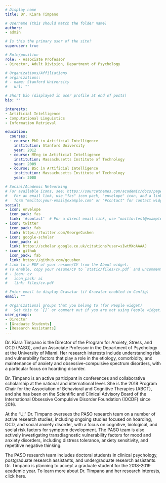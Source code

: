 ```yaml
---
# Display name
title: Dr. Kiara Timpano

# Username (this should match the folder name)
authors:
- admin

# Is this the primary user of the site?
superuser: true

# Role/position
role: - Associate Professor
- Director, Adult Division, Department of Psychology

# Organizations/Affiliations
# organizations:
# - name: Stanford University
#   url: ""

# Short bio (displayed in user profile at end of posts)
bio: ""

interests:
- Artificial Intelligence
- Computational Linguistics
- Information Retrieval

education:
  courses:
  - course: PhD in Artificial Intelligence
    institution: Stanford University
    year: 2012
  - course: MEng in Artificial Intelligence
    institution: Massachusetts Institute of Technology
    year: 2009
  - course: BSc in Artificial Intelligence
    institution: Massachusetts Institute of Technology
    year: 2008

# Social/Academic Networking
# For available icons, see: https://sourcethemes.com/academic/docs/page-builder/#icons
#   For an email link, use "fas" icon pack, "envelope" icon, and a link in the
#   form "mailto:your-email@example.com" or "#contact" for contact widget.
social:
- icon: envelope
  icon_pack: fas
  link: '#contact'  # For a direct email link, use "mailto:test@example.org".
- icon: twitter
  icon_pack: fab
  link: https://twitter.com/GeorgeCushen
- icon: google-scholar
  icon_pack: ai
  link: https://scholar.google.co.uk/citations?user=sIwtMXoAAAAJ
- icon: github
  icon_pack: fab
  link: https://github.com/gcushen
# Link to a PDF of your resume/CV from the About widget.
# To enable, copy your resume/CV to `static/files/cv.pdf` and uncomment the lines below.
# - icon: cv
#   icon_pack: ai
#   link: files/cv.pdf

# Enter email to display Gravatar (if Gravatar enabled in Config)
email: ""

# Organizational groups that you belong to (for People widget)
#   Set this to `[]` or comment out if you are not using People widget.
user_groups:
- Director
- [Graduate Students]
- [Research Assistants]
---
```


Dr. Kiara Timpano is the Director of the Program for Anxiety, Stress, and OCD (PASO), and an Associate Professor in the Department of Psychology at the University of Miami. Her research interests include understanding risk and vulnerability factors that play a role in the etiology, comorbidity, and maintenance of anxiety and obsessive-compulsive spectrum disorders, with a particular focus on hoarding disorder.

Dr. Timpano is an active participant in conferences and collaborative scholarship at the national and international level. She is the 2018 Program Chair for the Association of Behavioral and Cognitive Therapies (ABCT), and she has been on the Scientific and Clinical Advisory Board of the International Obsessive Compulsive Disorder Foundation (IOCDF) since 2016.

At the “U,” Dr. Timpano oversees the PASO research team on a number of active research studies, including ongoing studies focused on hoarding, OCD, and social anxiety disorder, with a focus on cognitive, biological, and social risk factors for symptom development. The PASO team is also actively investigating transdiagnostic vulnerability factors for mood and anxiety disorders, including distress tolerance, anxiety sensitivity, and repetitive negative thinking.

The PASO research team includes doctoral students in clinical psychology, postgraduate research assistants, and undergraduate research assistants. Dr. Timpano is planning to accept a graduate student for the 2018-2019 academic year. To learn more about Dr. Timpano and her research interests, click here.
